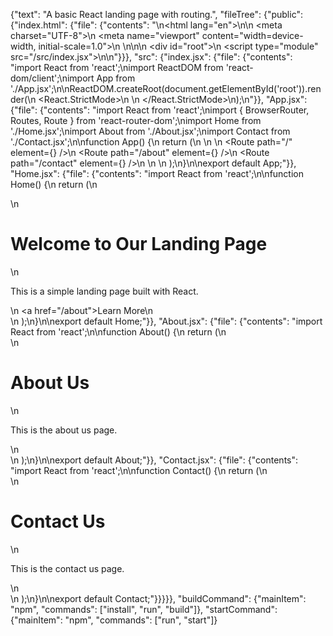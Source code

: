 {"text": "A basic React landing page with routing.", "fileTree": {"public": {"index.html": {"file": {"contents": "<!DOCTYPE html>\n<html lang=\"en\">\n<head>\n  <meta charset=\"UTF-8\">\n  <meta name=\"viewport\" content=\"width=device-width, initial-scale=1.0\">\n  <title>Landing Page</title>\n</head>\n<body>\n  <div id=\"root\"></div>\n  <script type=\"module\" src=\"/src/index.jsx\"></script>\n</body>\n</html>"}}}, "src": {"index.jsx": {"file": {"contents": "import React from 'react';\nimport ReactDOM from 'react-dom/client';\nimport App from './App.jsx';\n\nReactDOM.createRoot(document.getElementById('root')).render(\n  <React.StrictMode>\n    <App />\n  </React.StrictMode>\n);\n"}}, "App.jsx": {"file": {"contents": "import React from 'react';\nimport { BrowserRouter, Routes, Route } from 'react-router-dom';\nimport Home from './Home.jsx';\nimport About from './About.jsx';\nimport Contact from './Contact.jsx';\n\nfunction App() {\n  return (\n    <BrowserRouter>\n      <Routes>\n        <Route path=\"/\" element={<Home />} />\n        <Route path=\"/about\" element={<About />} />\n        <Route path=\"/contact\" element={<Contact />} />\n      </Routes>\n    </BrowserRouter>\n  );\n}\n\nexport default App;"}}, "Home.jsx": {"file": {"contents": "import React from 'react';\n\nfunction Home() {\n  return (\n    <div>\n      <h1>Welcome to Our Landing Page</h1>\n      <p>This is a simple landing page built with React.</p>\n      <a href=\"/about\">Learn More</a>\n    </div>\n  );\n}\n\nexport default Home;"}}, "About.jsx": {"file": {"contents": "import React from 'react';\n\nfunction About() {\n  return (\n    <div>\n      <h1>About Us</h1>\n      <p>This is the about us page.</p>\n    </div>\n  );\n}\n\nexport default About;"}}, "Contact.jsx": {"file": {"contents": "import React from 'react';\n\nfunction Contact() {\n  return (\n    <div>\n      <h1>Contact Us</h1>\n      <p>This is the contact us page.</p>\n    </div>\n  );\n}\n\nexport default Contact;"}}}}}, "buildCommand": {"mainItem": "npm", "commands": ["install", "run", "build"]}, "startCommand": {"mainItem": "npm", "commands": ["run", "start"]}